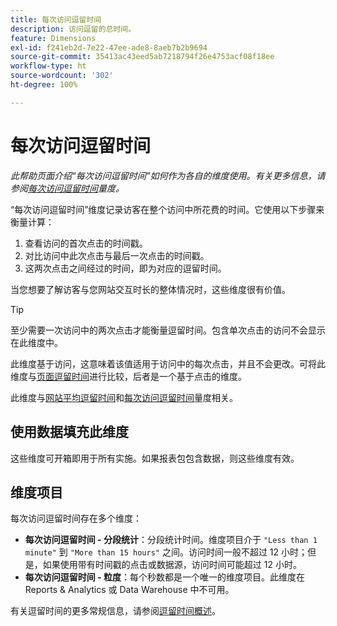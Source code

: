 ```yaml
---
title: 每次访问逗留时间
description: 访问逗留的总时间。
feature: Dimensions
exl-id: f241eb2d-7e22-47ee-ade8-8aeb7b2b9694
source-git-commit: 35413ac43eed5ab7218794f26e4753acf08f18ee
workflow-type: ht
source-wordcount: '302'
ht-degree: 100%

---
```


# 每次访问逗留时间

*此帮助页面介绍“每次访问逗留时间”如何作为各自的维度使用。有关更多信息，请参阅[每次访问逗留时间](../metrics/time-spent-per-visit.md)量度。*

“每次访问逗留时间”维度记录访客在整个访问中所花费的时间。它使用以下步骤来衡量计算：

1. 查看访问的首次点击的时间戳。
2. 对比访问中此次点击与最后一次点击的时间戳。
3. 这两次点击之间经过的时间，即为对应的逗留时间。

当您想要了解访客与您网站交互时长的整体情况时，这些维度很有价值。

>[!TIP]
>
>至少需要一次访问中的两次点击才能衡量逗留时间。包含单次点击的访问不会显示在此维度中。

此维度基于访问，这意味着该值适用于访问中的每次点击，并且不会更改。可将此维度与[页面逗留时间](time-spent-on-page.md)进行比较，后者是一个基于点击的维度。

此维度与[网站平均逗留时间](../metrics/average-time-on-site.md)和[每次访问逗留时间](../metrics/time-spent-per-visit.md)量度相关。

## 使用数据填充此维度

这些维度可开箱即用于所有实施。如果报表包包含数据，则这些维度有效。

## 维度项目

每次访问逗留时间存在多个维度：

* **每次访问逗留时间 - 分段统计**：分段统计时间。维度项目介于 `"Less than 1 minute"` 到 `"More than 15 hours"` 之间。访问时间一般不超过 12 小时；但是，如果使用带有时间戳的点击或数据源，访问时间可能超过 12 小时。
* **每次访问逗留时间 - 粒度**：每个秒数都是一个唯一的维度项目。此维度在 Reports &amp; Analytics 或 Data Warehouse 中不可用。

有关逗留时间的更多常规信息，请参阅[逗留时间概述](../metrics/time-spent.md)。
